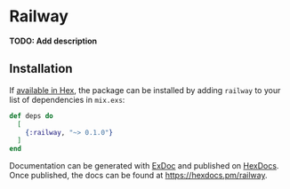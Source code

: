 # Railway

**TODO: Add description**

## Installation

If [available in Hex](https://hex.pm/docs/publish), the package can be installed
by adding `railway` to your list of dependencies in `mix.exs`:

```elixir
def deps do
  [
    {:railway, "~> 0.1.0"}
  ]
end
```

Documentation can be generated with [ExDoc](https://github.com/elixir-lang/ex_doc)
and published on [HexDocs](https://hexdocs.pm). Once published, the docs can
be found at <https://hexdocs.pm/railway>.

